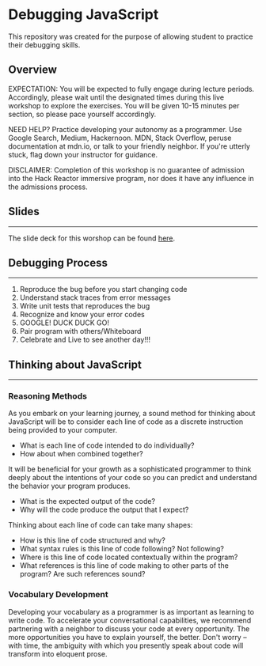 # Debugging JavaScript
This repository was created for the purpose of allowing student to practice their debugging skills.

## Overview
EXPECTATION: You will be expected to fully engage during lecture periods. Accordingly, please wait until the designated times during this live workshop to explore the exercises. You will be given 10-15 minutes per section, so please pace yourself accordingly.

NEED HELP? Practice developing your autonomy as a programmer. Use Google Search, Medium, Hackernoon. MDN, Stack Overflow, peruse documentation at mdn.io, or talk to your friendly neighbor. If you're utterly stuck, flag down your instructor for guidance.

DISCLAIMER: Completion of this workshop is no guarantee of admission into the Hack Reactor immersive program, nor does it have any influence in the admissions process.

## Slides 
---
The slide deck for this worshop can be found [here](https://docs.google.com/presentation/d/1FLeo9j9_UgLgau99DLyuvZozLiUUG51zgwUXq7XcosQ/edit?usp=sharing).

## Debugging Process
---
1. Reproduce the bug before you start changing code
2. Understand stack traces from error messages
3. Write unit tests that reproduces the bug
4. Recognize and know your error codes
5. GOOGLE!  DUCK DUCK GO!
6. Pair program with others/Whiteboard
7. Celebrate and Live to see another day!!! 



## Thinking about JavaScript
---
### Reasoning Methods
As you embark on your learning journey, a sound method for thinking about JavaScript will be to consider each line of code as a discrete instruction being provided to your computer.

* What is each line of code intended to do individually?
* How about when combined together?

It will be beneficial for your growth as a sophisticated programmer to think deeply about the intentions of your code so you can predict and understand the behavior your program produces.

* What is the expected output of the code?
* Why will the code produce the output that I expect?

Thinking about each line of code can take many shapes:

* How is this line of code structured and why?
* What syntax rules is this line of code following? Not following?
* Where is this line of code located contextually within the program?
* What references is this line of code making to other parts of the program? Are such references sound?

### Vocabulary Development

Developing your vocabulary as a programmer is as important as learning to write code. To accelerate your conversational capabilities, we recommend partnering with a neighbor to discuss your code at every opportunity. The more opportunities you have to explain yourself, the better. Don't worry – with time, the ambiguity with which you presently speak about code will transform into eloquent prose.

